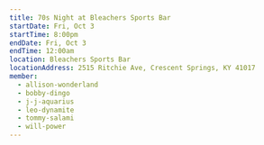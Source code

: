 ```yaml
---
title: 70s Night at Bleachers Sports Bar
startDate: Fri, Oct 3
startTime: 8:00pm
endDate: Fri, Oct 3
endTime: 12:00am
location: Bleachers Sports Bar
locationAddress: 2515 Ritchie Ave, Crescent Springs, KY 41017
member:
  - allison-wonderland
  - bobby-dingo
  - j-j-aquarius
  - leo-dynamite
  - tommy-salami
  - will-power
---
```

